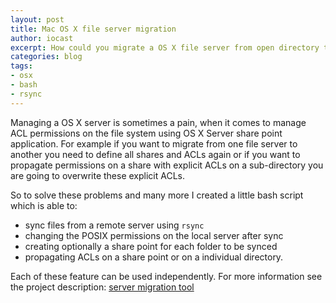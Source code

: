 ```yaml
---
layout: post
title: Mac OS X file server migration
author: iocast
excerpt: How could you migrate a OS X file server from open directory to Microsoft's active directory using rsync and other bash commands.
categories: blog
tags:
- osx
- bash
- rsync
---
```


Managing a OS X server is sometimes a pain, when it comes to manage ACL permissions on the file system using OS X Server share point application. For example if you want to migrate from one file server to another you need to define all shares and ACLs again or if you want to propagate permissions on a share with explicit ACLs on a sub-directory you are going to overwrite these explicit ACLs.

So to solve these problems and many more I created a little bash script which is able to:

* sync files from a remote server using ```rsync```
* changing the POSIX permissions on the local server after sync
* creating optionally a share point for each folder to be synced
* propagating ACLs on a share point or on a individual directory.

Each of these feature can be used independently. For more information see the project description: [server migration tool](/projects/file-server-management.html)

